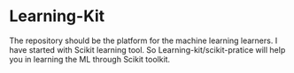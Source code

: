 # Learning-Kit
The repository should be the platform for the machine learning learners. I have started with Scikit learning tool.
So Learning-kit/scikit-pratice will help you in learning the ML through Scikit toolkit.
